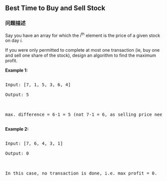 ## Best Time to Buy and Sell Stock  
### 问题描述
Say you have an array for which the *i*<sup>th</sup> element is the price of a given stock on day *i*.

If you were only permitted to complete at most one transaction (ie, buy one and sell one share of the stock), design an algorithm to find the maximum profit.

**Example 1:**<br />
<pre>
Input: [7, 1, 5, 3, 6, 4]
Output: 5

max. difference = 6-1 = 5 (not 7-1 = 6, as selling price needs to be larger than buying price)
</pre>


**Example 2:**<br />
<pre>
Input: [7, 6, 4, 3, 1]
Output: 0

In this case, no transaction is done, i.e. max profit = 0.
</pre>

